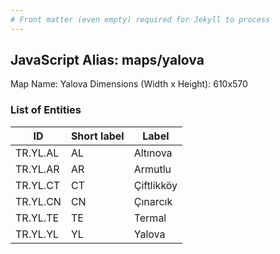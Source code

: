 ```yaml
---
# Front matter (even empty) required for Jekyll to process
---
```


## JavaScript Alias: maps/yalova

Map Name: Yalova
Dimensions (Width x Height): 610x570





### List of Entities

ID | Short label | Label
---|---|---|
TR.YL.AL | AL | Altınova
TR.YL.AR | AR | Armutlu
TR.YL.CT | CT | Çiftlikköy
TR.YL.CN | CN | Çınarcık
TR.YL.TE | TE | Termal
TR.YL.YL | YL | Yalova